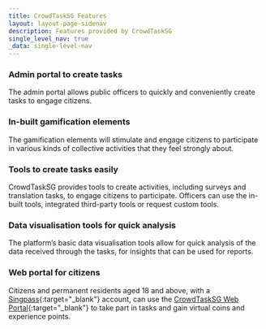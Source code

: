```yaml
---
title: CrowdTaskSG Features
layout: layout-page-sidenav
description: Features provided by CrowdTaskSG
single_level_nav: true
_data: single-level-nav
---
```


### Admin portal to create tasks

The admin portal allows public officers to quickly and conveniently create tasks to engage citizens.

### In-built gamification elements

The gamification elements will stimulate and engage citizens to participate in various kinds of collective activities that they feel strongly about.

### Tools to create tasks easily

CrowdTaskSG provides tools to create activities, including surveys and translation tasks, to engage citizens to participate. Officers can use the in-built tools, integrated third-party tools or request custom tools.

### Data visualisation tools for quick analysis

The platform’s basic data visualisation tools allow for quick analysis of the data received through the tasks, for insights that can be used for reports.

### Web portal for citizens

Citizens and permanent residents aged 18 and above, with a [Singpass](/products/categories/digital-identity/singpass/){:target="_blank"} account, can use the [CrowdTaskSG Web Portal](https://www.crowdtask.gov.sg/){:target="_blank"} to take part in tasks and gain virtual coins and experience points.


